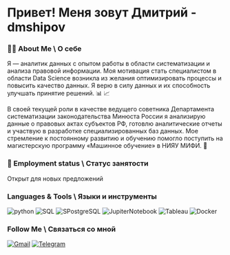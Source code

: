 # Привет! Меня зовут Дмитрий - dmshipov

### 👨‍💻 About Me \ О себе
Я — аналитик данных с опытом работы в области систематизации и анализа правовой информации. Моя мотивация стать специалистом в области Data Science возникла из желания оптимизировать процессы и повысить качество данных. Я верю в силу данных и их способность улучшать принятие решений. 📊 📈
 
В своей текущей роли в качестве ведущего советника Департамента систематизации законодательства Минюста России я анализирую данные о правовых актах субъектов РФ, готовлю аналитические отчеты и участвую в разработке специализированных баз данных. 
Мое стремление к постоянному развитию и обучению помогло поступить на магистерскую программу «Машинное обучение» в НИЯУ МИФИ.  🚀

###  🤝  Employment status \ Статус занятости

Открыт для новых предложений

### Languages & Tools \ Языки и инструменты
![python](https://img.shields.io/badge/-Python-69b5cc?style=for-the-badge&logo=python)
![SQL](https://img.shields.io/badge/-SQL-69b5cc?style=for-the-badge&logo=sql)
![SPostgreSQL](https://img.shields.io/badge/-PostgreSQL-69b5cc?style=for-the-badge&logo=postgreSQL)
![JupiterNotebook](https://img.shields.io/badge/-Jupyter-69b5cc?style=for-the-badge&logo=jupyter)
![Tableau](https://img.shields.io/badge/-Tableau-69b5cc?style=for-the-badge&logo=tableau)
![Docker](https://img.shields.io/badge/-Docker-69b5cc?style=for-the-badge&logo=docker)

### Follow Me \ Связаться со мной
[![Gmail](https://img.shields.io/badge/-mail-69b5cc?style=for-the-badge&logo=Gmail)](mailto:shidmiodi@gmail.com)
[![Telegram](https://img.shields.io/badge/-Telegram-69b5cc?style=for-the-badge&logo=Telegram)](https://t.me/dmshipov)